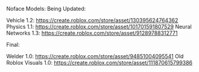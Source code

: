 
Noface Models:
Being Updated:

  Vehicle 1.2: https://create.roblox.com/store/asset/130395624764362
  Physics 1.1: https://create.roblox.com/store/asset/101701591807529
  Neural Networks 1.3: https://create.roblox.com/store/asset/91289788312771

Final: 

  Welder 1.0: https://create.roblox.com/store/asset/94851004095541
	Old Roblox Visuals 1.0: https://create.roblox.com/store/asset/111870615799386
